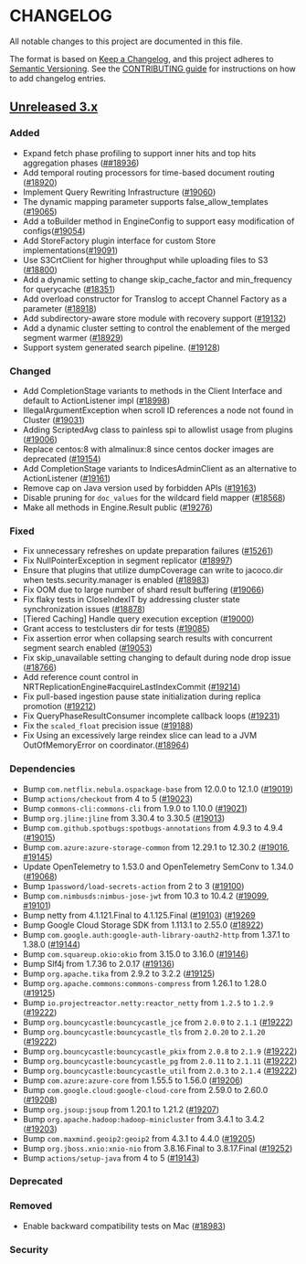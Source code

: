 # CHANGELOG
All notable changes to this project are documented in this file.

The format is based on [Keep a Changelog](https://keepachangelog.com/en/1.0.0/), and this project adheres to [Semantic Versioning](https://semver.org/spec/v2.0.0.html). See the [CONTRIBUTING guide](./CONTRIBUTING.md#Changelog) for instructions on how to add changelog entries.

## [Unreleased 3.x]
### Added
- Expand fetch phase profiling to support inner hits and top hits aggregation phases  ([##18936](https://github.com/opensearch-project/OpenSearch/pull/18936))
- Add temporal routing processors for time-based document routing ([#18920](https://github.com/opensearch-project/OpenSearch/issues/18920))
- Implement Query Rewriting Infrastructure ([#19060](https://github.com/opensearch-project/OpenSearch/pull/19060))
- The dynamic mapping parameter supports false_allow_templates ([#19065](https://github.com/opensearch-project/OpenSearch/pull/19065))
- Add a toBuilder method in EngineConfig to support easy modification of configs([#19054](https://github.com/opensearch-project/OpenSearch/pull/19054))
- Add StoreFactory plugin interface for custom Store implementations([#19091](https://github.com/opensearch-project/OpenSearch/pull/19091))
- Use S3CrtClient for higher throughput while uploading files to S3 ([#18800](https://github.com/opensearch-project/OpenSearch/pull/18800))
- Add a dynamic setting to change skip_cache_factor and min_frequency for querycache ([#18351](https://github.com/opensearch-project/OpenSearch/issues/18351))
- Add overload constructor for Translog to accept Channel Factory as a parameter ([#18918](https://github.com/opensearch-project/OpenSearch/pull/18918))
- Add subdirectory-aware store module with recovery support ([#19132](https://github.com/opensearch-project/OpenSearch/pull/19132))
- Add a dynamic cluster setting to control the enablement of the merged segment warmer ([#18929](https://github.com/opensearch-project/OpenSearch/pull/18929))
- Support system generated search pipeline. ([#19128](https://github.com/opensearch-project/OpenSearch/pull/19128))

### Changed
- Add CompletionStage variants to methods in the Client Interface and default to ActionListener impl ([#18998](https://github.com/opensearch-project/OpenSearch/pull/18998))
- IllegalArgumentException when scroll ID references a node not found in Cluster ([#19031](https://github.com/opensearch-project/OpenSearch/pull/19031))
- Adding ScriptedAvg class to painless spi to allowlist usage from plugins ([#19006](https://github.com/opensearch-project/OpenSearch/pull/19006))
- Replace centos:8 with almalinux:8 since centos docker images are deprecated ([#19154](https://github.com/opensearch-project/OpenSearch/pull/19154))
- Add CompletionStage variants to IndicesAdminClient as an alternative to ActionListener ([#19161](https://github.com/opensearch-project/OpenSearch/pull/19161))
- Remove cap on Java version used by forbidden APIs ([#19163](https://github.com/opensearch-project/OpenSearch/pull/19163))
- Disable pruning for `doc_values` for the wildcard field mapper ([#18568](https://github.com/opensearch-project/OpenSearch/pull/18568))
- Make all methods in Engine.Result public ([#19276](https://github.com/opensearch-project/OpenSearch/pull/19275))

### Fixed
- Fix unnecessary refreshes on update preparation failures ([#15261](https://github.com/opensearch-project/OpenSearch/issues/15261))
- Fix NullPointerException in segment replicator ([#18997](https://github.com/opensearch-project/OpenSearch/pull/18997))
- Ensure that plugins that utilize dumpCoverage can write to jacoco.dir when tests.security.manager is enabled ([#18983](https://github.com/opensearch-project/OpenSearch/pull/18983))
- Fix OOM due to large number of shard result buffering ([#19066](https://github.com/opensearch-project/OpenSearch/pull/19066))
- Fix flaky tests in CloseIndexIT by addressing cluster state synchronization issues ([#18878](https://github.com/opensearch-project/OpenSearch/issues/18878))
- [Tiered Caching] Handle  query execution exception ([#19000](https://github.com/opensearch-project/OpenSearch/issues/19000))
- Grant access to testclusters dir for tests ([#19085](https://github.com/opensearch-project/OpenSearch/issues/19085))
- Fix assertion error when collapsing search results with concurrent segment search enabled ([#19053](https://github.com/opensearch-project/OpenSearch/pull/19053))
- Fix skip_unavailable setting changing to default during node drop issue ([#18766](https://github.com/opensearch-project/OpenSearch/pull/18766))
- Add reference count control in NRTReplicationEngine#acquireLastIndexCommit ([#19214](https://github.com/opensearch-project/OpenSearch/pull/19214))
- Fix pull-based ingestion pause state initialization during replica promotion ([#19212](https://github.com/opensearch-project/OpenSearch/pull/19212))
- Fix QueryPhaseResultConsumer incomplete callback loops ([#19231](https://github.com/opensearch-project/OpenSearch/pull/19231))
- Fix the `scaled_float` precision issue ([#19188](https://github.com/opensearch-project/OpenSearch/pull/19188))
- Fix Using an excessively large reindex slice can lead to a JVM OutOfMemoryError on coordinator.([#18964](https://github.com/opensearch-project/OpenSearch/pull/18964))

### Dependencies
- Bump `com.netflix.nebula.ospackage-base` from 12.0.0 to 12.1.0 ([#19019](https://github.com/opensearch-project/OpenSearch/pull/19019))
- Bump `actions/checkout` from 4 to 5 ([#19023](https://github.com/opensearch-project/OpenSearch/pull/19023))
- Bump `commons-cli:commons-cli` from 1.9.0 to 1.10.0 ([#19021](https://github.com/opensearch-project/OpenSearch/pull/19021))
- Bump `org.jline:jline` from 3.30.4 to 3.30.5 ([#19013](https://github.com/opensearch-project/OpenSearch/pull/19013))
- Bump `com.github.spotbugs:spotbugs-annotations` from 4.9.3 to 4.9.4 ([#19015](https://github.com/opensearch-project/OpenSearch/pull/19015))
- Bump `com.azure:azure-storage-common` from 12.29.1 to 12.30.2 ([#19016](https://github.com/opensearch-project/OpenSearch/pull/19016), [#19145](https://github.com/opensearch-project/OpenSearch/pull/19145))
- Update OpenTelemetry to 1.53.0 and OpenTelemetry SemConv to 1.34.0 ([#19068](https://github.com/opensearch-project/OpenSearch/pull/19068))
- Bump `1password/load-secrets-action` from 2 to 3 ([#19100](https://github.com/opensearch-project/OpenSearch/pull/19100))
- Bump `com.nimbusds:nimbus-jose-jwt` from 10.3 to 10.4.2 ([#19099](https://github.com/opensearch-project/OpenSearch/pull/19099), [#19101](https://github.com/opensearch-project/OpenSearch/pull/19101))
- Bump netty from 4.1.121.Final to 4.1.125.Final ([#19103](https://github.com/opensearch-project/OpenSearch/pull/19103)) ([#19269](https://github.com/opensearch-project/OpenSearch/pull/19269)
- Bump Google Cloud Storage SDK from 1.113.1 to 2.55.0 ([#18922](https://github.com/opensearch-project/OpenSearch/pull/18922))
- Bump `com.google.auth:google-auth-library-oauth2-http` from 1.37.1 to 1.38.0 ([#19144](https://github.com/opensearch-project/OpenSearch/pull/19144))
- Bump `com.squareup.okio:okio` from 3.15.0 to 3.16.0 ([#19146](https://github.com/opensearch-project/OpenSearch/pull/19146))
- Bump Slf4j from 1.7.36 to 2.0.17 ([#19136](https://github.com/opensearch-project/OpenSearch/pull/19136))
- Bump `org.apache.tika` from 2.9.2 to 3.2.2 ([#19125](https://github.com/opensearch-project/OpenSearch/pull/19125))
- Bump `org.apache.commons:commons-compress` from 1.26.1 to 1.28.0 ([#19125](https://github.com/opensearch-project/OpenSearch/pull/19125))
- Bump `io.projectreactor.netty:reactor_netty` from `1.2.5` to `1.2.9` ([#19222](https://github.com/opensearch-project/OpenSearch/pull/19222))
- Bump `org.bouncycastle:bouncycastle_jce` from `2.0.0` to `2.1.1` ([#19222](https://github.com/opensearch-project/OpenSearch/pull/19222))
- Bump `org.bouncycastle:bouncycastle_tls` from `2.0.20` to `2.1.20` ([#19222](https://github.com/opensearch-project/OpenSearch/pull/19222))
- Bump `org.bouncycastle:bouncycastle_pkix` from `2.0.8` to `2.1.9` ([#19222](https://github.com/opensearch-project/OpenSearch/pull/19222))
- Bump `org.bouncycastle:bouncycastle_pg` from `2.0.11` to `2.1.11` ([#19222](https://github.com/opensearch-project/OpenSearch/pull/19222))
- Bump `org.bouncycastle:bouncycastle_util` from `2.0.3` to `2.1.4` ([#19222](https://github.com/opensearch-project/OpenSearch/pull/19222))
- Bump `com.azure:azure-core` from 1.55.5 to 1.56.0 ([#19206](https://github.com/opensearch-project/OpenSearch/pull/19206))
- Bump `com.google.cloud:google-cloud-core` from 2.59.0 to 2.60.0 ([#19208](https://github.com/opensearch-project/OpenSearch/pull/19208))
- Bump `org.jsoup:jsoup` from 1.20.1 to 1.21.2 ([#19207](https://github.com/opensearch-project/OpenSearch/pull/19207))
- Bump `org.apache.hadoop:hadoop-minicluster` from 3.4.1 to 3.4.2 ([#19203](https://github.com/opensearch-project/OpenSearch/pull/19203))
- Bump `com.maxmind.geoip2:geoip2` from 4.3.1 to 4.4.0 ([#19205](https://github.com/opensearch-project/OpenSearch/pull/19205))
- Bump `org.jboss.xnio:xnio-nio` from 3.8.16.Final to 3.8.17.Final ([#19252](https://github.com/opensearch-project/OpenSearch/pull/19252))
- Bump `actions/setup-java` from 4 to 5 ([#19143](https://github.com/opensearch-project/OpenSearch/pull/19143))

### Deprecated

### Removed
- Enable backward compatibility tests on Mac ([#18983](https://github.com/opensearch-project/OpenSearch/pull/18983))

### Security

[Unreleased 3.x]: https://github.com/opensearch-project/OpenSearch/compare/3.2...main
